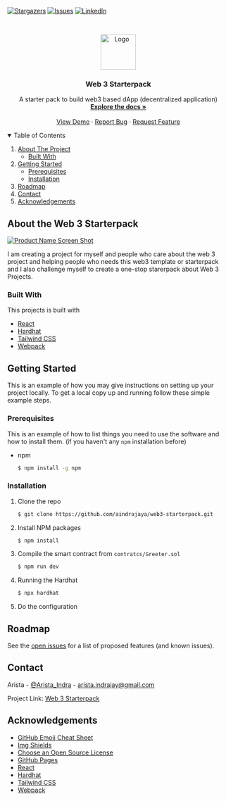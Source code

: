 <!-- PROJECT SHIELDS -->
[![Stargazers][stars-shield]][stars-url]
[![Issues][issues-shield]][issues-url]
[![LinkedIn][linkedin-shield]][linkedin-url]

<!-- PROJECT LOGO -->
<br />
<p align="center">
  <a href="https://github.com/aindrajaya/web3-starterpack">
    <img src="https://logowik.com/content/uploads/images/web36984.jpg" alt="Logo" width="80" height="80">
  </a>

  <h3 align="center">Web 3 Starterpack</h3>

  <p align="center">
    A starter pack to build web3 based dApp (decentralized application)
    <br />
    <a href="https://github.com/aindrajaya/web3-starterpack"><strong>Explore the docs »</strong></a>
    <br />
    <br />
    <a href="https://github.com/aindrajaya/web3-starterpack">View Demo</a>
    ·
    <a href="https://github.com/aindrajaya/web3-starterpack/issues">Report Bug</a>
    ·
    <a href="https://github.com/aindrajaya/web3-starterpack/issues">Request Feature</a>
  </p>
</p>

<!-- TABLE OF CONTENTS -->
<details open="open">
  <summary>Table of Contents</summary>
  <ol>
    <li>
      <a href="#about-the-project">About The Project</a>
      <ul>
        <li><a href="#built-with">Built With</a></li>
      </ul>
    </li>
    <li>
      <a href="#getting-started">Getting Started</a>
      <ul>
        <li><a href="#prerequisites">Prerequisites</a></li>
        <li><a href="#installation">Installation</a></li>
      </ul>
    </li>
    <li><a href="#roadmap">Roadmap</a></li>
    <li><a href="#contact">Contact</a></li>
    <li><a href="#acknowledgements">Acknowledgements</a></li>
  </ol>
</details>

<!-- ABOUT THE PROJECT -->
## About the Web 3 Starterpack
[![Product Name Screen Shot][product-screenshot]](https://example.com)

I am creating a project for myself and people who care about the web 3 project and helping people who needs this web3 template or starterpack and I also challenge myself to create a one-stop starerpack about Web 3 Projects. 

### Built With
This projects is built with
* [React](https://reactjs.org/)
* [Hardhat](https://hardhat.org/)
* [Tailwind CSS](https://tailwindcss.com/)
* [Webpack](https://webpack.js.org/)



<!-- GETTING STARTED -->
## Getting Started

This is an example of how you may give instructions on setting up your project locally.
To get a local copy up and running follow these simple example steps.

### Prerequisites

This is an example of how to list things you need to use the software and how to install them. (if you haven't any `npm` installation before)
* npm
  ```sh
  $ npm install -g npm
  ```

### Installation

1. Clone the repo
   ```sh
   $ git clone https://github.com/aindrajaya/web3-starterpack.git
   ```
2. Install NPM packages
   ```sh
   $ npm install
   ```
3. Compile the smart contract from `contratcs/Greeter.sol`
   ```sh
   $ npm run dev
   ```
4. Running the Hardhat
   ```sh
   $ npx hardhat
   ```   
5. Do the configuration



<!-- ROADMAP -->
## Roadmap

See the [open issues](https://github.com/aindrajaya/web3-starterpack/issues) for a list of proposed features (and known issues).



<!-- CONTACT -->
## Contact
Arista - [@Arista_Indra](https://twitter.com/Arista_Indra) - arista.indrajay@gmail.com

Project Link: [Web 3 Starterpack](https://github.com/aindrajaya/web3-starterpack)



<!-- ACKNOWLEDGEMENTS -->
## Acknowledgements
* [GitHub Emoji Cheat Sheet](https://www.webpagefx.com/tools/emoji-cheat-sheet)
* [Img Shields](https://shields.io)
* [Choose an Open Source License](https://choosealicense.com)
* [GitHub Pages](https://pages.github.com)
* [React](https://reactjs.org/)
* [Hardhat](https://hardhat.org/)
* [Tailwind CSS](https://tailwindcss.com/)
* [Webpack](https://webpack.js.org/)


<!-- MARKDOWN LINKS & IMAGES -->
<!-- https://www.markdownguide.org/basic-syntax/#reference-style-links -->
[stars-shield]: https://img.shields.io/github/stars/aindrajaya/web3-starterpack.svg?style=for-the-badge
[stars-url]: https://github.com/aindrajaya/web3-starterpack/stargazers
[issues-shield]: https://img.shields.io/github/issues/aindrajaya/web3-starterpack.svg?style=for-the-badge
[issues-url]: https://github.com/aindrajaya/web3-starterpack/issues
[linkedin-shield]: https://img.shields.io/badge/-LinkedIn-black.svg?style=for-the-badge&logo=linkedin&colorB=555
[linkedin-url]: https://www.linkedin.com/in/aindrajaya
[product-screenshot]: https://cloud.netlifyusercontent.com/assets/344dbf88-fdf9-42bb-adb4-46f01eedd629/ca566f0d-f177-46ea-a3dd-345ade848c8b/02-skeleton-screens-react.png
